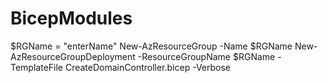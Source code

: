 # BicepModules

$RGName = "enterName"
New-AzResourceGroup -Name $RGName
New-AzResourceGroupDeployment -ResourceGroupName $RGName -TemplateFile CreateDomainController.bicep -Verbose

